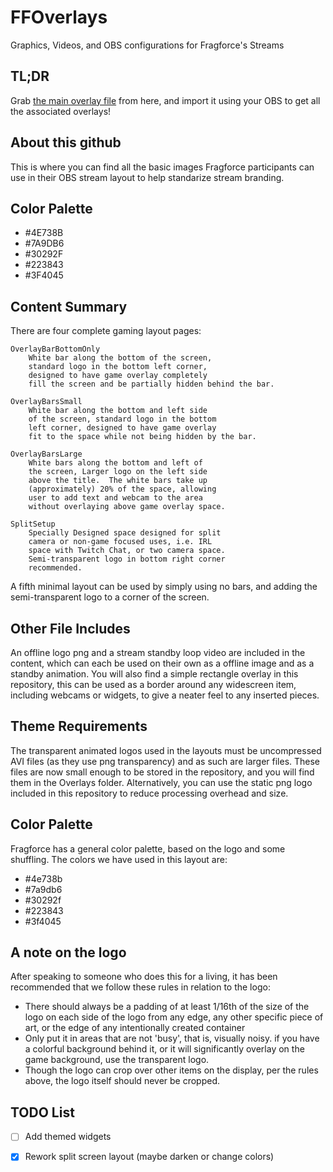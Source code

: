 # FFOverlays
Graphics, Videos, and OBS configurations for Fragforce's Streams

## TL;DR
Grab [the main overlay file](FragforceOverlay.overlay) from here, and import it using your OBS to get all the associated overlays!

## About this github
This is where you can find all the basic images Fragforce participants can use in their OBS stream layout to help standarize stream branding.

## Color Palette
* #4E738B
* #7A9DB6
* #30292F
* #223843
* #3F4045

## Content Summary
There are four complete gaming layout pages:
```
OverlayBarBottomOnly 	
	White bar along the bottom of the screen, 
	standard logo in the bottom left corner,
	designed to have game overlay completely 
	fill the screen and be partially hidden behind the bar.

OverlayBarsSmall
	White bar along the bottom and left side 
	of the screen, standard logo in the bottom 
	left corner, designed to have game overlay 
	fit to the space while not being hidden by the bar.

OverlayBarsLarge
	White bars along the bottom and left of 
	the screen, Larger logo on the left side
	above the title.  The white bars take up 
	(approximately) 20% of the space, allowing
	user to add text and webcam to the area 
	without overlaying above game overlay space.

SplitSetup
	Specially Designed space designed for split 
	camera or non-game focused uses, i.e. IRL 
	space with Twitch Chat, or two camera space.  
	Semi-transparent logo in bottom right corner
	recommended.
```
A fifth minimal layout can be used by simply using no bars, and adding the semi-transparent logo to a corner of the screen.

## Other File Includes
An offline logo png and a stream standby loop video are included in the content, which can each be used on their own as a offline image and as a standby animation.  You will also find a simple rectangle overlay in this repository, this can be used as a border around any widescreen item, including webcams or widgets, to give a neater feel to any inserted pieces.

## Theme Requirements
The transparent animated logos used in the layouts must be uncompressed AVI files (as they use png transparency) and as such are larger files.  These files are now small enough to be stored in the repository, and you will find them in the Overlays folder.  Alternatively, you can use the static png logo included in this repository to reduce processing overhead and size.

## Color Palette
Fragforce has a general color palette, based on the logo and some shuffling.  The colors we have used in this layout are:
- #4e738b
- #7a9db6
- #30292f
- #223843
- #3f4045

## A note on the logo
After speaking to someone who does this for a living, it has been recommended that we follow these rules in relation to the logo:
- There should always be a padding of at least 1/16th of the size of the logo on each side of the logo from any edge, any other specific piece of art, or the edge of any intentionally created container
- Only put it in areas that are not \'busy\', that is, visually noisy.  if you have a colorful background behind it, or it will significantly overlay on the game background, use the transparent logo.
- Though the logo can crop over other items on the display, per the rules above, the logo itself should never be cropped.

## TODO List
- [ ] Add themed widgets
- [x] Rework split screen layout (maybe darken or change colors)

